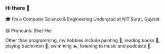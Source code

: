 ### Hi there 👋

🎓 I’m a Computer Science & Engineering Undergrad at NIT Surat, Gujarat

😄 Pronouns: She/ Her

Other than programming, my hobbies include painting 🎨, reading books 📖, playing badminton 🏸, swimming  🏊, listening to music and podcasts 🎵.
